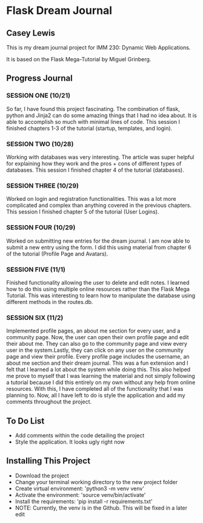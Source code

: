 # Flask Dream Journal
## Casey Lewis

This is my dream journal project for IMM 230: Dynamic Web Applications.

It is based on the Flask Mega-Tutorial by Miguel Grinberg.

## Progress Journal

### SESSION ONE (10/21)

So far, I have found this project fascinating. The combination of flask, python and Jinja2 can do some
amazing things that I had no idea about. It is able to accomplish so much with minimal lines of code.
This session I finished chapters 1-3 of the tutorial (startup, templates, and login).

### SESSION TWO (10/28)

Working with databases was very interesting. The article was super helpful for explaining how they work
and the pros + cons of different types of databases. This session I finished chapter 4 of the tutorial (databases).

### SESSION THREE (10/29)

Worked on login and registration functionalities. This was a lot more complicated and complex than anything
covered in the previous chapters. This session I finished chapter 5 of the tutorial (User Logins).

### SESSION FOUR (10/29)

Worked on submitting new entries for the dream journal. I am now able to submit a new entry using the form.
I did this using material from chapter 6 of the tutorial (Profile Page and Avatars).

### SESSION FIVE (11/1)

Finished functionality allowing the user to delete and edit notes. I learned how to do this using multiple
online resources rather than the Flask Mega Tutorial. This was interesting to learn how to manipulate the
database using different methods in the routes.db.

### SESSION SIX (11/2)

Implemented profile pages, an about me section for every user, and a community page.
Now, the user can open their own profile page and edit their about me. They can also go to the community page 
and view every user in the system.Lastly, they can click on any user on the community page and view their profile.
Every profile page includes the username, an about me section and their dream journal. This was a fun extension and
I felt that I learned a lot about the system while doing this. This also helped me prove to myself that I was
learning the material and not simply following a tutorial because I did this entirely on my own without any help from
online resources. With this, I have completed all of the functionality that I was planning to. Now, all I have left
to do is style the application and add my comments throughout the project.


## To Do List

- Add comments within the code detailing the project
- Style the application. It looks ugly right now

## Installing This Project

- Download the project
- Change your terminal working directory to the new project folder
- Create virtual environment: 'python3 -m venv venv'
- Activate the environment: 'source venv/bin/activate'
- Install the requirements: 'pip install -r requirements.txt'
- NOTE: Currently, the venv is in the Github. This will be fixed in a later edit